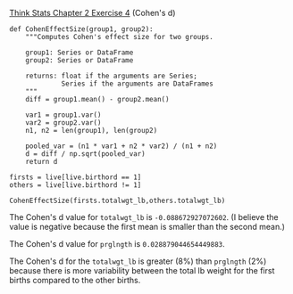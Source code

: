 [Think Stats Chapter 2 Exercise 4](http://greenteapress.com/thinkstats2/html/thinkstats2003.html#toc24) (Cohen's d)

```
def CohenEffectSize(group1, group2):
    """Computes Cohen's effect size for two groups.
    
    group1: Series or DataFrame
    group2: Series or DataFrame
    
    returns: float if the arguments are Series;
             Series if the arguments are DataFrames
    """
    diff = group1.mean() - group2.mean()

    var1 = group1.var()
    var2 = group2.var()
    n1, n2 = len(group1), len(group2)

    pooled_var = (n1 * var1 + n2 * var2) / (n1 + n2)
    d = diff / np.sqrt(pooled_var)
    return d    
   
firsts = live[live.birthord == 1]
others = live[live.birthord != 1]

CohenEffectSize(firsts.totalwgt_lb,others.totalwgt_lb)
```

The Cohen's d value for `totalwgt_lb` is `-0.088672927072602`. (I believe the value is negative because the first mean is smaller than the second mean.)

The Cohen's d value for `prglngth` is `0.028879044654449883`.

The Cohen's d for the `totalwgt_lb` is greater (8%) than `prglngth` (2%) because there is more variability between the total lb weight for the first births compared to the other births.